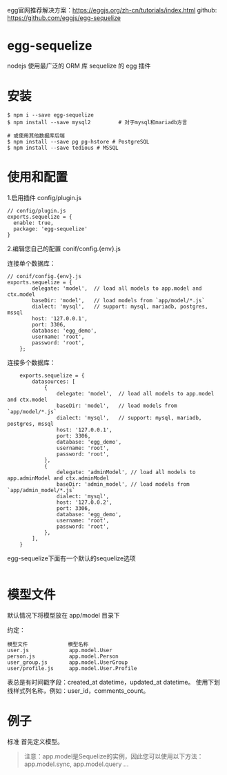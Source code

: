 

egg官网推荐解决方案：https://eggjs.org/zh-cn/tutorials/index.html
github: https://github.com/eggjs/egg-sequelize

#  egg-sequelize

nodejs 使用最广泛的 ORM 库 sequelize 的 egg 插件


# 安装
```
$ npm i --save egg-sequelize
$ npm install --save mysql2         # 对于mysql和mariadb方言

# 或使用其他数据库后端
$ npm install --save pg pg-hstore # PostgreSQL
$ npm install --save tedious # MSSQL
```


# 使用和配置

1.启用插件 config/plugin.js

```
// config/plugin.js
exports.sequelize = {
  enable: true,
  package: 'egg-sequelize'
}

```

2.编辑您自己的配置 conif/config.{env}.js

连接单个数据库：
```
// conif/config.{env}.js
exports.sequelize = {
		delegate: 'model',  // load all models to app.model and ctx.model
		baseDir: 'model',   // load models from `app/model/*.js`
		dialect: 'mysql',   // support: mysql, mariadb, postgres, mssql
		host: '127.0.0.1',
		port: 3306,
		database: 'egg_demo',
		username: 'root',
		password: 'root',
	};
```

连接多个数据库：

```
	exports.sequelize = {
		datasources: [
			{
				delegate: 'model',  // load all models to app.model and ctx.model
				baseDir: 'model',   // load models from `app/model/*.js`
				dialect: 'mysql',   // support: mysql, mariadb, postgres, mssql
				host: '127.0.0.1',
				port: 3306,
				database: 'egg_demo',
				username: 'root',
				password: 'root',
			},
			{
				delegate: 'adminModel', // load all models to app.adminModel and ctx.adminModel
				baseDir: 'admin_model', // load models from `app/admin_model/*.js`
				dialect: 'mysql',
				host: '127.0.0.2',
				port: 3306,
				database: 'egg_demo',
				username: 'root',
				password: 'root',
			},
		],
	}
```

egg-sequelize下面有一个默认的sequelize选项

```

```

# 模型文件

默认情况下将模型放在 app/model 目录下

约定：

```
模型文件	         模型名称
user.js	            app.model.User
person.js	        app.model.Person
user_group.js	    app.model.UserGroup
user/profile.js	    app.model.User.Profile
```
表总是有时间戳字段：created_at datetime，updated_at datetime。
使用下划线样式列名称，例如：user_id，comments_count。




# 例子

标准
首先定义模型。

> 注意：app.model是Sequelize的实例，因此您可以使用以下方法：app.model.sync, app.model.query ...














